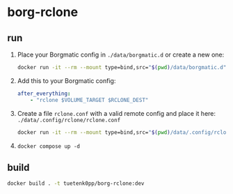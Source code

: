 # borg-rclone

## run

1. Place your Borgmatic config in `./data/borgmatic.d` or create a new one:

   ```bash
   docker run -it --rm --mount type=bind,src="$(pwd)/data/borgmatic.d",target="/etc/borgmatic.d" ghcr.io/tuetenk0pp/borg-rclone bash -c "borgmatic config generate -d /etc/borgmatic.d/config.yaml"
   ```

2. Add this to your Borgmatic config:

    ```yml
    after_everything:
        - "rclone $VOLUME_TARGET $RCLONE_DEST"
    ```

3. Create a file `rclone.conf` with a valid remote config and place it here: `./data/.config/rclone/rclone.conf`

   ```bash
   docker run -it --rm --mount type=bind,src="$(pwd)/data/.config/rclone",target="/root/.config/rclone" ghcr.io/tuetenk0pp/borg-rclone bash -c "rclone config"
   ```

4. `docker compose up -d`

## build

```bash
docker build . -t tuetenk0pp/borg-rclone:dev
```
